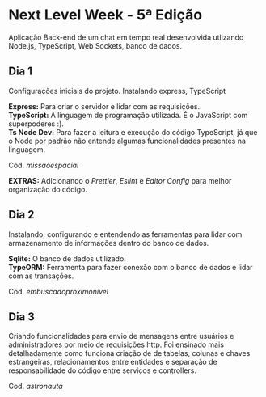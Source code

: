 # Next Level Week - 5ª Edição

Aplicação Back-end de um chat em tempo real desenvolvida utlizando Node.js, TypeScript, Web Sockets, banco de dados.

## Dia 1

Configurações iniciais do projeto. Instalando express, TypeScript

**Express:** Para criar o servidor e lidar com as requisições.  
**TypeScript:** A linguagem de programação utilizada. É o JavaScript com superpoderes :).  
**Ts Node Dev:** Para fazer a leitura e execução do código TypeScript, já que o Node por padrão não entende algumas funcionalidades presentes na linguagem.

Cod. *missaoespacial* 

**EXTRAS:** Adicionando o *Prettier*, *Eslint* e *Editor Config* para melhor organização do código.

## Dia 2

Instalando, configurando e entendendo as ferramentas para lidar com armazenamento de informações dentro do banco de dados.

**Sqlite:** O banco de dados utilizado.  
**TypeORM:** Ferramenta para fazer conexão com o banco de dados e lidar com as transações.  

Cod. *embuscadoproximonivel*

## Dia 3

Criando funcionalidades para envio de mensagens entre usuários e administradores por meio de requisições http. Foi ensinado mais detalhadamente como funciona criação de de tabelas, colunas e chaves estrangeiras, relacionamentos entre entidades e separação de responsabilidade do código entre serviços e controllers.

Cod. *astronauta*
